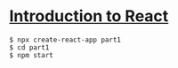 # [Introduction to React](https://fullstackopen.com/en/part1/introduction_to_react)

```
$ npx create-react-app part1
$ cd part1
$ npm start
```
